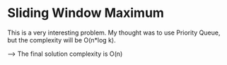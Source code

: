 # Sliding Window Maximum

This is a very interesting problem. My thought was to use Priority Queue, but the complexity will be O(n*log k).

--> The final solution complexity is O(n)

